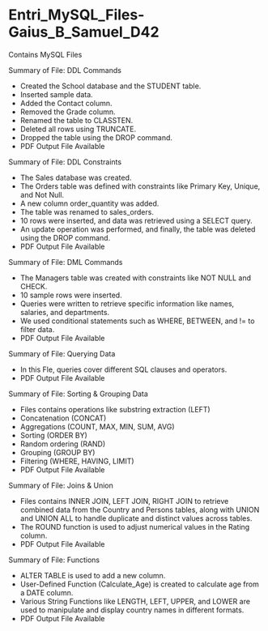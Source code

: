 # Entri_MySQL_Files-Gaius_B_Samuel_D42
Contains MySQL Files 

Summary of File: DDL Commands
- Created the School database and the STUDENT table.
- Inserted sample data.
- Added the Contact column.
- Removed the Grade column.
- Renamed the table to CLASSTEN.
- Deleted all rows using TRUNCATE.
- Dropped the table using the DROP command.
- PDF Output File Available


Summary of File: DDL Constraints
- The Sales database was created.
- The Orders table was defined with constraints like Primary Key, Unique, and Not Null.
- A new column order_quantity was added.
- The table was renamed to sales_orders.
- 10 rows were inserted, and data was retrieved using a SELECT query.
- An update operation was performed, and finally, the table was deleted using the DROP command.
- PDF Output File Available


Summary of File: DML Commands
- The Managers table was created with constraints like NOT NULL and CHECK.
- 10 sample rows were inserted.
- Queries were written to retrieve specific information like names, salaries, and departments.
- We used conditional statements such as WHERE, BETWEEN, and != to filter data.
- PDF Output File Available


Summary of File: Querying Data
- In this Fle, queries cover different SQL clauses and operators.
- PDF Output File Available

Summary of File: Sorting & Grouping Data
- Files contains operations like substring extraction (LEFT)
- Concatenation (CONCAT)
- Aggregations (COUNT, MAX, MIN, SUM, AVG)
- Sorting (ORDER BY)
- Random ordering (RAND)
- Grouping (GROUP BY)
- Filtering (WHERE, HAVING, LIMIT)
- PDF Output File Available

Summary of File: Joins & Union
- Files contains INNER JOIN, LEFT JOIN, RIGHT JOIN to retrieve combined data from the Country and Persons tables, along with UNION and UNION ALL to handle duplicate and distinct values across tables.
- The ROUND function is used to adjust numerical values in the Rating column.
- PDF Output File Available

Summary of File: Functions
- ALTER TABLE is used to add a new column.
- User-Defined Function (Calculate_Age) is created to calculate age from a DATE column.
- Various String Functions like LENGTH, LEFT, UPPER, and LOWER are used to manipulate and display country names in different formats.
- PDF Output File Available

